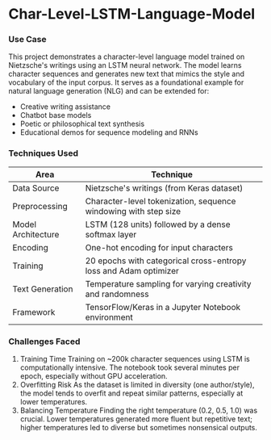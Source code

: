 # Char-Level-LSTM-Language-Model
### Use Case
This project demonstrates a character-level language model trained on Nietzsche's writings using an LSTM neural network. The model learns character sequences and generates new text that mimics the style and vocabulary of the input corpus. It serves as a foundational example for natural language generation (NLG) and can be extended for:
* Creative writing assistance
* Chatbot base models
* Poetic or philosophical text synthesis
* Educational demos for sequence modeling and RNNs
### Techniques Used
| Area | Technique |
| --- | --- |
| Data Source | Nietzsche's writings (from Keras dataset) |
| Preprocessing | Character-level tokenization, sequence windowing with step size |
| Model Architecture | LSTM (128 units) followed by a dense softmax layer |
| Encoding | One-hot encoding for input characters |
| Training | 20 epochs with categorical cross-entropy loss and Adam optimizer | 
| Text Generation | Temperature sampling for varying creativity and randomness |
| Framework | TensorFlow/Keras in a Jupyter Notebook environment |
### Challenges Faced
1. Training Time
   Training on ~200k character sequences using LSTM is computationally intensive. The notebook took several minutes per epoch, especially without GPU acceleration.
2. Overfitting Risk
   As the dataset is limited in diversity (one author/style), the model tends to overfit and repeat similar patterns, especially at lower temperatures.
3. Balancing Temperature
   Finding the right temperature (0.2, 0.5, 1.0) was crucial. Lower temperatures generated more fluent but repetitive text; higher temperatures led to diverse but sometimes nonsensical      outputs.
